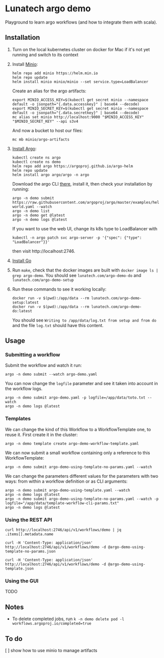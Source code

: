 # Lunatech argo demo

Playground to learn argo workflows (and how to integrate them with scala).

## Installation

1. Turn on the local kubernetes cluster on docker for Mac if it's not yet running and switch to its context
2. Install [Minio](https://min.io/):

       helm repo add minio https://helm.min.io
	   helm repo update
       helm install minio minio/minio --set service.type=LoadBalancer

   Create an alias for the argo artifacts:

       export MINIO_ACCESS_KEY=$(kubectl get secret minio --namespace default -o jsonpath="{.data.accesskey}" | base64 --decode)
       export MINIO_SECRET_KEY=$(kubectl get secret minio --namespace default -o jsonpath="{.data.secretkey}" | base64 --decode)
       mc alias set minio http://localhost:9000 "$MINIO_ACCESS_KEY" "$MINIO_SECRET_KEY" --api s3v4

   And now a bucket to host our files:
   
       mc mb minio/argo-artifacts

3. [Install Argo](https://argoproj.github.io/argo-workflows/quick-start/):

       kubectl create ns argo
       kubectl create ns demo
       helm repo add argo https://argoproj.github.io/argo-helm
	   helm repo update
       helm install argo argo/argo -n argo

   Download the argo CLI [there](https://github.com/argoproj/argo-workflows/releases), install it, then check your installation by running:

       argo -n demo submit https://raw.githubusercontent.com/argoproj/argo/master/examples/hello-world.yaml --watch
       argo -n demo list
       argo -n demo get @latest
       argo -n demo logs @latest
	   
   If you want to use the web UI, change its k8s type to LoadBalancer with
   
       kubectl -n argo patch svc argo-server -p '{"spec": {"type": "LoadBalancer"}}'
	   
   then visit http://localhost:2746.

4. [Install Go](https://golang.org/doc/tutorial/getting-started)
5. Run `make`, check that the docker images are built with `docker image ls | grep argo-demo`. You should see `lunatech.com/argo-demo-do` and `lunatech.com/argo-demo-setup`
6. Run these commands to see it working locally:

       docker run -v $(pwd):/app/data --rm lunatech.com/argo-demo-setup:latest
       docker run -v $(pwd):/app/data --rm lunatech.com/argo-demo-do:latest
	
   You should see `Writing to /app/data/log.txt from setup and from do` and the file `log.txt` should have this content.

## Usage

### Submitting a workflow

Submit the workflow and watch it run:

	argo -n demo submit --watch argo-demo.yaml

You can now change the `logfile` parameter and see it taken into account in the workflow logs.

	argo -n demo submit argo-demo.yaml -p logfile=/app/data/toto.txt --watch
	argo -n demo logs @latest

### Templates

We can change the kind of this Workflow to a WorkflowTemplate one, to reuse it. First create it in the cluster:

    argo -n demo template create argo-demo-workflow-template.yaml

We can now submit a small workflow containing only a reference to this WorkflowTemplate:

    argo -n demo submit argo-demo-using-template-no-params.yaml --watch

We can change the parameters different values for the parameters with two ways: from within a workflow definition or as CLI arguments:

	argo -n demo submit argo-demo-using-template.yaml --watch
	argo -n demo logs @latest
	argo -n demo submit argo-demo-using-template-no-params.yaml --watch -p logfile="/app/data/template-workflow-cli-params.txt"
	argo -n demo logs @latest

### Using the REST API

    curl http://localhost:2746/api/v1/workflows/demo | jq .items[].metadata.name

	curl -H 'Content-Type: application/json' http://localhost:2746/api/v1/workflows/demo -d @argo-demo-using-template-no-params.json 

    curl -H 'Content-Type: application/json' http://localhost:2746/api/v1/workflows/demo -d @argo-demo-using-template.json

### Using the GUI

TODO

## Notes

- To delete completed jobs, run `k -n demo delete pod -l workflows.argoproj.io/completed=true`


## To do

[ ] show how to use minio to manage artifacts



